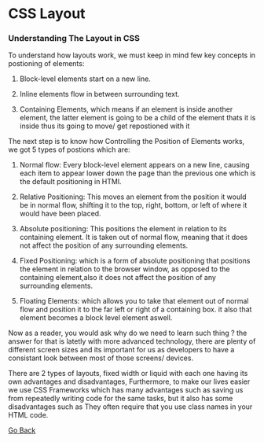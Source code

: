 # CSS Layout


### Understanding The Layout in CSS


To understand how layouts work, we must keep in mind few key concepts in postioning of elements:

1. Block-level elements start on a new line.

2. Inline elements flow in between surrounding text.

3. Containing Elements, which means if an element is inside another element, the latter element is going to be a child of the element thats it is inside thus its going to move/ get repostioned with it





The next step is to know how Controlling the Position of Elements works, we got 5 types of postions which are:

1. Normal flow: Every block-level element appears on a new line, causing each item to appear lower down the page than the previous one which is the default positioning in HTMl.

2. Relative Positioning: This moves an element from the position it would be in normal flow, shifting it to the top, right, bottom, or left of where it would have been placed.

3. Absolute positioning: This positions the element in relation to its containing element. It is taken out of normal flow, meaning that it does not affect the position of any surrounding elements.

4. Fixed Positioning: which is a form of absolute positioning that positions the element in relation to the browser window, as opposed
to the containing element,also it does not affect the position of any surrounding elements.

5. Floating Elements: which allows you to take that element out of normal flow and position it to the far left or right of a containing box. it also that element becomes a block level element aswell.

Now as a reader, you would ask why do we need to learn such thing ? the answer for that is latetly with more advanced technology, there are plenty of different screen sizes and its important for us as developers to have a consistant look between most of those screens/ devices.

There are 2 types of layouts, fixed width or liquid with each one having its own advantages and disadvantages, Furthermore, to make our lives easier we use CSS Frameworks which has many advantages such as saving us from repeatedly writing code for the same tasks, but it also has some disadvantages such as They often require that you use class names in your HTML code.







[Go Back](https://musaabshalaldeh.github.io/reading-notes/)